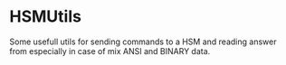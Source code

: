 # HSMUtils  

Some usefull utils for sending commands to a HSM and reading answer from especially in case of mix ANSI and BINARY data.

